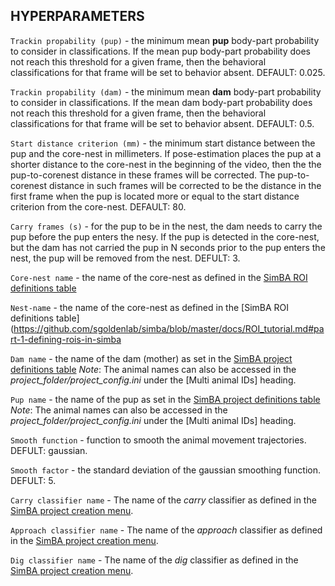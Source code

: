 







## HYPERPARAMETERS

`Trackin propability (pup)` - the minimum mean **pup** body-part probability to consider in classifications. If the mean pup body-part probability does not reach this threshold for a given frame, then the behavioral classifications for that frame will be set to behavior absent. DEFAULT: 0.025.  

`Trackin propability (dam)` - the minimum mean **dam** body-part probability to consider in classifications. If the mean dam body-part probability does not reach this threshold for a given frame, then the behavioral classifications for that frame will be set to behavior absent. DEFAULT: 0.5.

`Start distance criterion (mm)` - the minimum start distance between the pup and the core-nest in millimeters. If pose-estimation places the pup at a shorter distance to the core-nest in the beginning of the video, then the the pup-to-corenest distance in these frames will be corrected. The pup-to-corenest distance in such frames will be corrected to be the distance in the first frame when the pup is located more or equal to the start distance criterion from the core-nest. DEFAULT: 80.

`Carry frames (s)` - for the pup to be in the nest, the dam needs to carry the pup before the pup enters the nesy. If the pup is detected in the core-nest, but the dam has not carried the pup in N seconds prior to the pup enters the nest, the pup will be removed from the nest. DEFULT: 3.  

`Core-nest name` - the name of the core-nest as defined in the [SimBA ROI definitions table](https://github.com/sgoldenlab/simba/blob/master/docs/ROI_tutorial.md#part-1-defining-rois-in-simba)

`Nest-name` - the name of the core-nest as defined in the [SimBA ROI definitions table](https://github.com/sgoldenlab/simba/blob/master/docs/ROI_tutorial.md#part-1-defining-rois-in-simba

`Dam name` - the name of the dam (mother) as set in the [SimBA project definitions table](https://github.com/sgoldenlab/simba/blob/master/docs/Multi_animal_pose.md#step-4-import-your-tracking-data) *Note*: The animal names can also be accessed in the *project_folder/project_config.ini* under the [Multi animal IDs] heading. 

`Pup name` - the name of the pup as set in the [SimBA project definitions table](https://github.com/sgoldenlab/simba/blob/master/docs/Multi_animal_pose.md#step-4-import-your-tracking-data) *Note*: The animal names can also be accessed in the *project_folder/project_config.ini* under the [Multi animal IDs] heading. 

`Smooth function` - function to smooth the animal movement trajectories. DEFULT: gaussian. 

`Smooth factor` - the standard deviation of the gaussian smoothing function. DEFULT: 5.

`Carry classifier name` - The name of the *carry* classifier as defined in the [SimBA project creation menu](https://github.com/sgoldenlab/simba/blob/master/docs/Scenario1.md#part-1-create-a-new-project-1).

`Approach classifier name` - The name of the *approach* classifier as defined in the [SimBA project creation menu](https://github.com/sgoldenlab/simba/blob/master/docs/Scenario1.md#part-1-create-a-new-project-1).

`Dig classifier name` - The name of the *dig* classifier as defined in the [SimBA project creation menu](https://github.com/sgoldenlab/simba/blob/master/docs/Scenario1.md#part-1-create-a-new-project-1).
